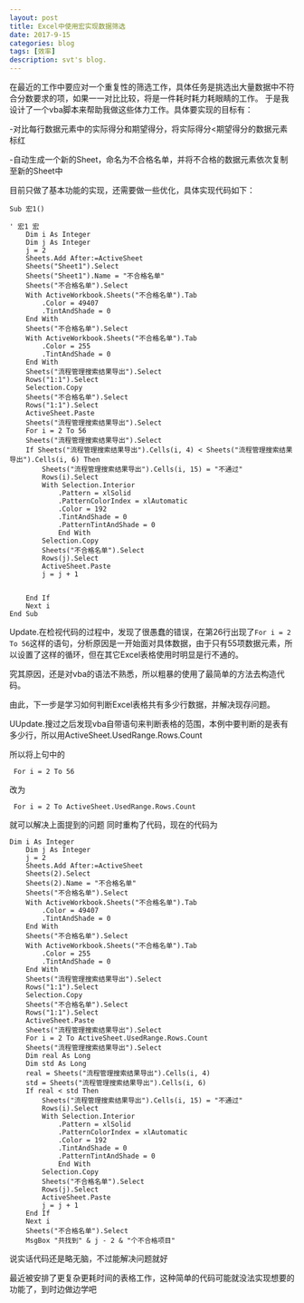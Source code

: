```yaml
---
layout: post
title: Excel中使用宏实现数据筛选
date: 2017-9-15
categories: blog
tags: [效率]
description: svt's blog.
---
```



在最近的工作中要应对一个重复性的筛选工作，具体任务是挑选出大量数据中不符合分数要求的项，如果一一对比比较，将是一件耗时耗力耗眼睛的工作。 
于是我设计了一个vba脚本来帮助我做这些体力工作。具体要实现的目标有： 

-对比每行数据元素中的实际得分和期望得分，将实际得分<期望得分的数据元素标红 

-自动生成一个新的Sheet，命名为不合格名单，并将不合格的数据元素依次复制至新的Sheet中


目前只做了基本功能的实现，还需要做一些优化，具体实现代码如下：
```
Sub 宏1()

' 宏1 宏
    Dim i As Integer
    Dim j As Integer
    j = 2
    Sheets.Add After:=ActiveSheet
    Sheets("Sheet1").Select
    Sheets("Sheet1").Name = "不合格名单"
    Sheets("不合格名单").Select
    With ActiveWorkbook.Sheets("不合格名单").Tab
        .Color = 49407
        .TintAndShade = 0
    End With
    Sheets("不合格名单").Select
    With ActiveWorkbook.Sheets("不合格名单").Tab
        .Color = 255
        .TintAndShade = 0
    End With
    Sheets("流程管理搜索结果导出").Select
    Rows("1:1").Select
    Selection.Copy
    Sheets("不合格名单").Select
    Rows("1:1").Select
    ActiveSheet.Paste
    Sheets("流程管理搜索结果导出").Select
    For i = 2 To 56
    Sheets("流程管理搜索结果导出").Select
    If Sheets("流程管理搜索结果导出").Cells(i, 4) < Sheets("流程管理搜索结果导出").Cells(i, 6) Then
        Sheets("流程管理搜索结果导出").Cells(i, 15) = "不通过"
        Rows(i).Select
        With Selection.Interior
            .Pattern = xlSolid
            .PatternColorIndex = xlAutomatic
            .Color = 192
            .TintAndShade = 0
            .PatternTintAndShade = 0
            End With
        Selection.Copy
        Sheets("不合格名单").Select
        Rows(j).Select
        ActiveSheet.Paste
        j = j + 1
            
        
    End If
    Next i
End Sub
```

Update.在检视代码的过程中，发现了很愚蠢的错误，在第26行出现了`For i = 2 To 56`这样的语句，分析原因是一开始面对具体数据，由于只有55项数据元素，所以设置了这样的循环，但在其它Excel表格使用时明显是行不通的。

究其原因，还是对vba的语法不熟悉，所以粗暴的使用了最简单的方法去构造代码。

由此，下一步是学习如何判断Excel表格共有多少行数据，并解决现存问题。

UUpdate.搜过之后发现vba自带语句来判断表格的范围，本例中要判断的是表有多少行，所以用ActiveSheet.UsedRange.Rows.Count

所以将上句中的

```
 For i = 2 To 56
```

改为
```
 For i = 2 To ActiveSheet.UsedRange.Rows.Count
```
就可以解决上面提到的问题
同时重构了代码，现在的代码为
```
Dim i As Integer
    Dim j As Integer
    j = 2
    Sheets.Add After:=ActiveSheet
    Sheets(2).Select
    Sheets(2).Name = "不合格名单"
    Sheets("不合格名单").Select
    With ActiveWorkbook.Sheets("不合格名单").Tab
        .Color = 49407
        .TintAndShade = 0
    End With
    Sheets("不合格名单").Select
    With ActiveWorkbook.Sheets("不合格名单").Tab
        .Color = 255
        .TintAndShade = 0
    End With
    Sheets("流程管理搜索结果导出").Select
    Rows("1:1").Select
    Selection.Copy
    Sheets("不合格名单").Select
    Rows("1:1").Select
    ActiveSheet.Paste
    Sheets("流程管理搜索结果导出").Select
    For i = 2 To ActiveSheet.UsedRange.Rows.Count
    Sheets("流程管理搜索结果导出").Select
    Dim real As Long
    Dim std As Long
    real = Sheets("流程管理搜索结果导出").Cells(i, 4)
    std = Sheets("流程管理搜索结果导出").Cells(i, 6)
    If real < std Then
        Sheets("流程管理搜索结果导出").Cells(i, 15) = "不通过"
        Rows(i).Select
        With Selection.Interior
            .Pattern = xlSolid
            .PatternColorIndex = xlAutomatic
            .Color = 192
            .TintAndShade = 0
            .PatternTintAndShade = 0
            End With
        Selection.Copy
        Sheets("不合格名单").Select
        Rows(j).Select
        ActiveSheet.Paste
        j = j + 1
    End If
    Next i
    Sheets("不合格名单").Select
    MsgBox "共找到" & j - 2 & "个不合格项目"
```
 
 说实话代码还是略无脑，不过能解决问题就好
 
 最近被安排了更复杂更耗时间的表格工作，这种简单的代码可能就没法实现想要的功能了，到时边做边学吧

